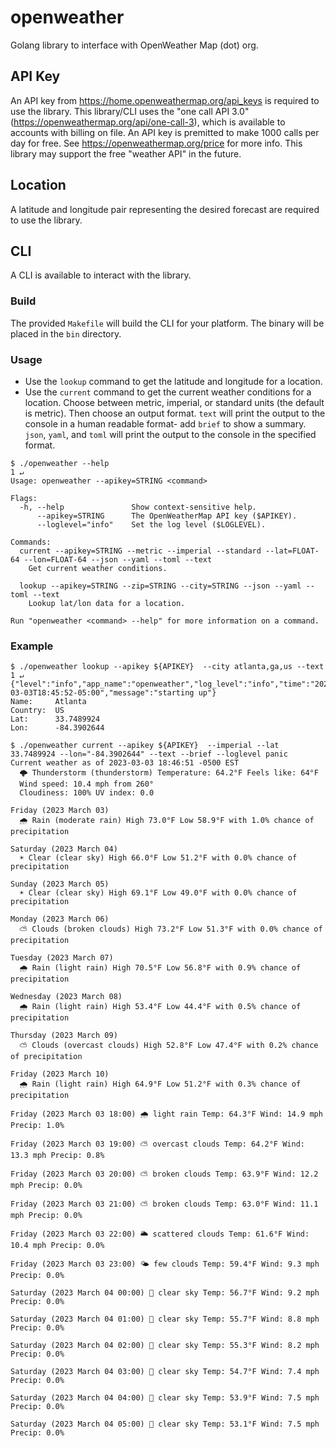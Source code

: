# openweather
Golang library to interface with OpenWeather Map (dot) org.

## API Key
An API key from https://home.openweathermap.org/api_keys is required to use the library. This library/CLI uses the "one call API 3.0" (https://openweathermap.org/api/one-call-3), which is available to accounts with billing on file. An API key is premitted to make 1000 calls per day for free. See https://openweathermap.org/price for more info. This library may support the free "weather API" in the future.

## Location
A latitude and longitude pair representing the desired forecast are required to use the library.

## CLI
A CLI is available to interact with the library.

### Build
The provided `Makefile` will build the CLI for your platform. The binary will be placed in the `bin` directory.

### Usage
- Use the `lookup` command to get the latitude and longitude for a location.
- Use the `current` command to get the current weather conditions for a location. Choose between metric, imperial, or standard units (the default is metric). Then choose an output format. `text` will print the output to the console in a human readable format- add `brief` to show a summary. `json`, `yaml`, and `toml` will print the output to the console in the specified format.


```
$ ./openweather --help                                                                                                                                                                                  1 ↵
Usage: openweather --apikey=STRING <command>

Flags:
  -h, --help               Show context-sensitive help.
      --apikey=STRING      The OpenWeatherMap API key ($APIKEY).
      --loglevel="info"    Set the log level ($LOGLEVEL).

Commands:
  current --apikey=STRING --metric --imperial --standard --lat=FLOAT-64 --lon=FLOAT-64 --json --yaml --toml --text
    Get current weather conditions.

  lookup --apikey=STRING --zip=STRING --city=STRING --json --yaml --toml --text
    Lookup lat/lon data for a location.

Run "openweather <command> --help" for more information on a command.
```
### Example
```
$ ./openweather lookup --apikey ${APIKEY}  --city atlanta,ga,us --text                                                                                                         1 ↵
{"level":"info","app_name":"openweather","log_level":"info","time":"2023-03-03T18:45:52-05:00","message":"starting up"}
Name:     Atlanta
Country:  US
Lat:      33.7489924
Lon:      -84.3902644

$ ./openweather current --apikey ${APIKEY}  --imperial --lat 33.7489924 --lon="-84.3902644" --text --brief --loglevel panic
Current weather as of 2023-03-03 18:46:51 -0500 EST
  🌩️ Thunderstorm (thunderstorm) Temperature: 64.2°F Feels like: 64°F
  Wind speed: 10.4 mph from 260°
  Cloudiness: 100% UV index: 0.0

Friday (2023 March 03)
  🌧️ Rain (moderate rain) High 73.0°F Low 58.9°F with 1.0% chance of precipitation

Saturday (2023 March 04)
  ☀️ Clear (clear sky) High 66.0°F Low 51.2°F with 0.0% chance of precipitation

Sunday (2023 March 05)
  ☀️ Clear (clear sky) High 69.1°F Low 49.0°F with 0.0% chance of precipitation

Monday (2023 March 06)
  ⛅ Clouds (broken clouds) High 73.2°F Low 51.3°F with 0.0% chance of precipitation

Tuesday (2023 March 07)
  🌧️ Rain (light rain) High 70.5°F Low 56.8°F with 0.9% chance of precipitation

Wednesday (2023 March 08)
  🌧️ Rain (light rain) High 53.4°F Low 44.4°F with 0.5% chance of precipitation

Thursday (2023 March 09)
  ⛅ Clouds (overcast clouds) High 52.8°F Low 47.4°F with 0.2% chance of precipitation

Friday (2023 March 10)
  🌧️ Rain (light rain) High 64.9°F Low 51.2°F with 0.3% chance of precipitation

Friday (2023 March 03 18:00) 🌧️ light rain Temp: 64.3°F Wind: 14.9 mph Precip: 1.0%

Friday (2023 March 03 19:00) ⛅ overcast clouds Temp: 64.2°F Wind: 13.3 mph Precip: 0.8%

Friday (2023 March 03 20:00) ⛅ broken clouds Temp: 63.9°F Wind: 12.2 mph Precip: 0.0%

Friday (2023 March 03 21:00) ⛅ broken clouds Temp: 63.0°F Wind: 11.1 mph Precip: 0.0%

Friday (2023 March 03 22:00) 🌥️ scattered clouds Temp: 61.6°F Wind: 10.4 mph Precip: 0.0%

Friday (2023 March 03 23:00) 🌤️ few clouds Temp: 59.4°F Wind: 9.3 mph Precip: 0.0%

Saturday (2023 March 04 00:00) 🌙 clear sky Temp: 56.7°F Wind: 9.2 mph Precip: 0.0%

Saturday (2023 March 04 01:00) 🌙 clear sky Temp: 55.7°F Wind: 8.8 mph Precip: 0.0%

Saturday (2023 March 04 02:00) 🌙 clear sky Temp: 55.3°F Wind: 8.2 mph Precip: 0.0%

Saturday (2023 March 04 03:00) 🌙 clear sky Temp: 54.7°F Wind: 7.4 mph Precip: 0.0%

Saturday (2023 March 04 04:00) 🌙 clear sky Temp: 53.9°F Wind: 7.5 mph Precip: 0.0%

Saturday (2023 March 04 05:00) 🌙 clear sky Temp: 53.1°F Wind: 7.5 mph Precip: 0.0%
```